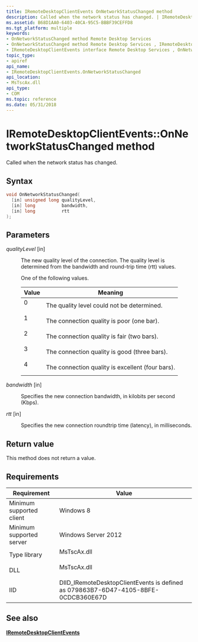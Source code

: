 ```yaml
---
title: IRemoteDesktopClientEvents OnNetworkStatusChanged method
description: Called when the network status has changed. | IRemoteDesktopClientEvents OnNetworkStatusChanged method
ms.assetid: B68D1AA0-6403-40CA-95C5-BBBF39CEFFD8
ms.tgt_platform: multiple
keywords:
- OnNetworkStatusChanged method Remote Desktop Services
- OnNetworkStatusChanged method Remote Desktop Services , IRemoteDesktopClientEvents interface
- IRemoteDesktopClientEvents interface Remote Desktop Services , OnNetworkStatusChanged method
topic_type:
- apiref
api_name:
- IRemoteDesktopClientEvents.OnNetworkStatusChanged
api_location:
- MsTscAx.dll
api_type:
- COM
ms.topic: reference
ms.date: 05/31/2018
---
```


# IRemoteDesktopClientEvents::OnNetworkStatusChanged method

Called when the network status has changed.

## Syntax


```C++
void OnNetworkStatusChanged(
  [in] unsigned long qualityLevel,
  [in] long          bandwidth,
  [in] long          rtt
);
```



## Parameters

<dl> <dt>

*qualityLevel* \[in\]
</dt> <dd>

The new quality level of the connection. The quality level is determined from the bandwidth and round-trip time (rtt) values.

One of the following values.



| Value                                                                        | Meaning                                                     |
|------------------------------------------------------------------------------|-------------------------------------------------------------|
| <dl> <dt>0</dt> </dl> | The quality level could not be determined.<br/>       |
| <dl> <dt>1</dt> </dl> | The connection quality is poor (one bar).<br/>        |
| <dl> <dt>2</dt> </dl> | The connection quality is fair (two bars).<br/>       |
| <dl> <dt>3</dt> </dl> | The connection quality is good (three bars).<br/>     |
| <dl> <dt>4</dt> </dl> | The connection quality is excellent (four bars).<br/> |



 

</dd> <dt>

*bandwidth* \[in\]
</dt> <dd>

Specifies the new connection bandwidth, in kilobits per second (Kbps).

</dd> <dt>

*rtt* \[in\]
</dt> <dd>

Specifies the new connection roundtrip time (latency), in milliseconds.

</dd> </dl>

## Return value

This method does not return a value.

## Requirements



| Requirement | Value |
|-------------------------------------|------------------------------------------------------------------------------------------------|
| Minimum supported client<br/> | Windows 8<br/>                                                                           |
| Minimum supported server<br/> | Windows Server 2012<br/>                                                                 |
| Type library<br/>             | <dl> <dt>MsTscAx.dll</dt> </dl>         |
| DLL<br/>                      | <dl> <dt>MsTscAx.dll</dt> </dl>         |
| IID<br/>                      | DIID\_IRemoteDesktopClientEvents is defined as 079863B7-6D47-4105-8BFE-0CDCB360E67D<br/> |



## See also

<dl> <dt>

[**IRemoteDesktopClientEvents**](iremotedesktopclientevents.md)
</dt> </dl>

 

 





